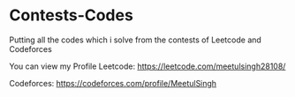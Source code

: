 # Contests-Codes

Putting all the codes which i solve from the contests of Leetcode and Codeforces

You can view my Profile 
Leetcode: https://leetcode.com/meetulsingh28108/

Codeforces: https://codeforces.com/profile/MeetulSingh
